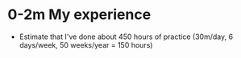 # 0-2m My experience

* Estimate that I've done about 450 hours of practice (30m/day, 6 days/week, 50 weeks/year = 150 hours)
